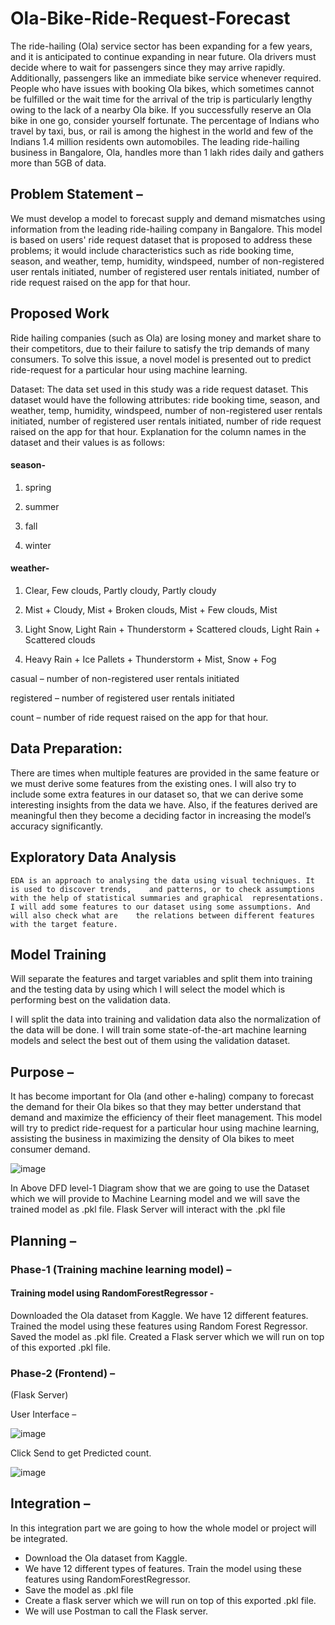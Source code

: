 # Ola-Bike-Ride-Request-Forecast

The ride-hailing (Ola) service sector has been expanding for a few years, and it is anticipated to continue expanding in near future. Ola drivers must decide where to wait for passengers since they may arrive rapidly. Additionally, passengers like an immediate bike service whenever required. People who have issues with booking Ola bikes, which sometimes cannot be fulfilled or the wait time for the arrival of the trip is particularly lengthy owing to the lack of a nearby Ola bike. If you successfully reserve an Ola bike in one go, consider yourself fortunate.
The percentage of Indians who travel by taxi, bus, or rail is among the highest in the world and few of the Indians 1.4 million residents own automobiles. The leading ride-hailing business in Bangalore, Ola, handles more than 1 lakh rides daily and gathers more than 5GB of data.

## Problem Statement – 

We must develop a model to forecast supply and demand mismatches using information from the leading ride-hailing company in Bangalore. 
This model is based on users' ride request dataset that is proposed to address these problems; it would include characteristics such as ride booking time, season, and weather, temp, humidity, windspeed, number of non-registered user rentals initiated, number of registered user rentals initiated, number of ride request raised on the app for that hour. 

## Proposed Work

Ride hailing companies (such as Ola) are losing money and market share to their competitors, due to their failure to satisfy the trip demands of many consumers. To solve this issue, a novel model is presented out to predict ride-request for a particular hour using machine learning.

Dataset: The data set used in this study was a ride request dataset. This dataset would have the following attributes: ride booking time, season, and weather, temp, humidity, windspeed, number of non-registered user rentals initiated, number of registered user rentals initiated, number of ride request raised on the app for that hour. Explanation for the column names in the dataset and their values is as follows:
#### season-
 
1.	spring
   
2.	summer
	
3.	fall
	
4.	winter
   
#### weather-

1.	Clear, Few clouds, Partly cloudy, Partly cloudy
   	
2.	Mist + Cloudy, Mist + Broken clouds, Mist + Few clouds, Mist
	
3.	Light Snow, Light Rain + Thunderstorm + Scattered clouds, Light Rain + Scattered clouds
  
4.	Heavy Rain + Ice Pallets + Thunderstorm + Mist, Snow + Fog

casual – number of non-registered user rentals initiated

registered – number of registered user rentals initiated

count – number of ride request raised on the app for that hour.

## Data Preparation: 

There are times when multiple features are provided in the same feature or we must derive some features from the existing ones. I will also try to include some extra features in our dataset so, that we can derive some interesting insights from the data we have. Also, if the features derived are meaningful then they become a deciding factor in increasing the model’s accuracy significantly.

## Exploratory Data Analysis
	EDA is an approach to analysing the data using visual techniques. It is used to discover trends, 	and patterns, or to check assumptions with the help of statistical summaries and graphical 	representations. 
	I will add some features to our dataset using some assumptions. And will also check what are 	the relations between different features with the target feature.

## Model Training
	
Will separate the features and target variables and split them into training and the testing data by 	using which I will select the model which is performing best on the validation data.

I will split the data into training and validation data also the normalization of the data will be done. I will train some state-of-the-art machine learning models and select the best out of them using the validation dataset.


## Purpose – 

It has become important for Ola (and other e-haling) company to forecast the demand for their Ola bikes so that they may better understand that demand and maximize the efficiency of their fleet management.
This model will try to predict ride-request for a particular hour using machine learning, assisting the business in maximizing the density of Ola bikes to meet consumer demand.

![image](https://github.com/premswaroopmusti/Ola-Bike-Ride-Request-Forecast/assets/106238419/c23f0981-f2a7-44c9-8373-de4cf7966c26)

In Above DFD level-1 Diagram show that we are going to use the Dataset which we will provide to Machine Learning model and we will save the trained model as .pkl file. Flask Server will interact with the .pkl file

## Planning – 

### Phase-1 (Training machine learning model) – 

#### Training model using RandomForestRegressor - 

Downloaded the Ola dataset from Kaggle. We have 12 different features. Trained the model using these features using Random Forest Regressor. Saved the model as .pkl file. Created a Flask server which we will run on top of this exported .pkl file.

### Phase-2 (Frontend) – 

(Flask Server)

User Interface –
    
![image](https://github.com/premswaroopmusti/Ola-Bike-Ride-Request-Forecast/assets/106238419/2cf71a7c-c116-4cf6-9723-87c9e9369da7)

Click Send to get Predicted count.

![image](https://github.com/premswaroopmusti/Ola-Bike-Ride-Request-Forecast/assets/106238419/2aeb093e-20b7-4f63-91d8-421d7119a45c)

## Integration – 
		
In this integration part we are going to how the whole model or project will be integrated. 
-	Download the Ola dataset from Kaggle. 
-	We have 12 different types of features. Train the model using these features using RandomForestRegressor. 
-	Save the model as .pkl file
-	Create a flask server which we will run on top of this exported .pkl file.
-	We will use Postman to call the Flask server.

